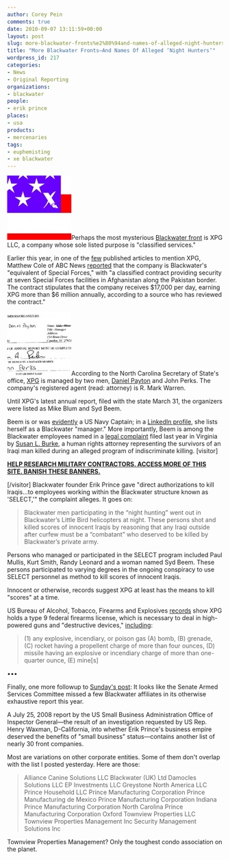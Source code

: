 ```yaml
---
author: Corey Pein
comments: true
date: 2010-09-07 13:11:59+00:00
layout: post
slug: more-blackwater-fronts%e2%80%94and-names-of-alleged-night-hunters
title: "More Blackwater Fronts—And Names Of Alleged ‘Night Hunters’"
wordpress_id: 217
categories:
- News
- Original Reporting
organizations:
- blackwater
people:
- erik prince
places:
- usa
products:
- mercenaries
tags:
- euphemisting
- xe blackwater
---
```


![](/images/2010/09/blackwater-xe-flag-logo-small-150x150.jpg)Perhaps the most mysterious [Blackwater front](http://www.warisbusiness.com/2010/09/names-named-the-30-blackwater-front-companies-%E2%80%94-and-some-of-their-aircraft/) is XPG LLC, a company whose sole listed purpose is "classified services."

Earlier this year, in one of the [few](http://www.npr.org/templates/story/story.php?storyId=121502690) published articles to mention XPG, Matthew Cole of ABC News [reported](http://abcnews.go.com/print?id=9634372) that the company is Blackwater's "equivalent of Special Forces," with "a classified contract providing security at seven Special Forces facilities in Afghanistan along the Pakistan border. The contract stipulates that the company receives $17,000 per day, earning XPG more than $6 million annually, according to a source who has reviewed the contract."

[![](/images/2010/09/XPG-LLC-150x150.jpg)](/images/2010/09/XPG-LLC.jpg)According to the North Carolina Secretary of State's office, [XPG](http://www.secretary.state.nc.us/corporations/searchresults.aspx?onlyactive=OFF&Words=STARTING&searchstr=xpg) is managed by two men, [Daniel Payton](http://www.linkedin.com/pub/daniel-payton/18/767/a12) and John Perks. The company's registered agent (read: attorney) is R. Mark Warren.

Until XPG's latest annual report, filed with the state March 31, the organizers were listed as Mike Blum and Syd Beem.

Beem is or was [evidently](http://docs.google.com/viewer?a=v&q=cache:fmFztl04WgQJ:www.act.nato.int/multiplefutures/2008-11-14-SMPC-Analysis%2520Report-Final.pdf+%22syd+beem%22&hl=en&gl=us&pid=bl&srcid=ADGEESh16wStgD9ZfoaXnHy8rQlrggnLQFnQ0yNsXTkGutXAaiM0CUsComb38dRnVoEzhUVaurFbg3s9xqmOLbMv6CaX_Poq-uncpKsSXA51f9-3hau9KA_nCbzUKWThZZjaOc341ehB&sig=AHIEtbTI1PW6QM8_3Oi6-DJUc08kZjuCVg) a US Navy Captain; in a [LinkedIn profile](http://www.linkedin.com/pub/syd-beem/11/3b3/218), she lists herself as a Blackwater "manager." More importantly, Beem is among the Blackwater employees named in a [legal complaint](http://docs.google.com/viewer?a=v&q=cache:lq06ysFk8XQJ:www.burkepllc.com/view_file.php%3Ffn%3DNOV_6_1048.pdf%26fd%3Duserfiles/file/pleadings+%22syd+beem%22&hl=en&gl=us&pid=bl&srcid=ADGEESikNt_jAd3zqQLKGpny-f7SE-781xVcaMyVrTLGitFOzF6CCk6Qa1u3HuMtVYonsk-2Q0yO6RKuJPmrjnJJo-cD-wySu9MPHsqctUsxFFACCZ5tce8y_khPj3X3ytn4X_ByVHoB&sig=AHIEtbTwR0m7HDZ757Zg4GyHGE0qPT3GZw) filed last year in Virginia by [Susan L. Burke](http://www.burkepllc.com/human-rights/pleadings.php), a human rights attorney representing the survivors of an Iraqi man killed during an alleged program of indiscriminate killing.
[visitor]

**[HELP RESEARCH MILITARY CONTRACTORS. ACCESS MORE OF THIS SITE. BANISH THESE BANNERS.](http://www.warisbusiness.com/diy/)**

[/visitor]
Blackwater founder Erik Prince gave "direct authorizations to kill Iraqis...to employees working within the Blackwater structure known as 'SELECT,'" the complaint alleges. It goes on:


> Blackwater men participating in the “night hunting” went out in Blackwater’s Little Bird helicopters at night. These persons shot and killed scores of innocent Iraqis by reasoning that any Iraqi outside after curfew must be a “combatant” who deserved to be killed by Blackwater’s private army.

Persons who managed or participated in the SELECT program included Paul Mullis, Kurt Smith, Randy Leonard and a woman named Syd Beem. These persons participated to varying degrees in the ongoing conspiracy to use SELECT personnel as method to kill scores of innocent Iraqis.


Innocent or otherwise, records suggest XPG at least has the means to kill "scores" at a time.

US Bureau of Alcohol, Tobacco, Firearms and Explosives [records](http://www.atf.gov/about/foia/download/ffl-list/04/txt/0410-ffl-list-north-carolina.txt) show XPG holds a type 9 federal firearms license, which is necessary to deal in high-powered guns and "destructive devices," [including](http://www.law.cornell.edu/uscode/26/5845.html):


> (1) any explosive, incendiary, or poison gas
(A) bomb,
(B) grenade,
(C) rocket having a propellent charge of more than four ounces,
(D) missile having an explosive or incendiary charge of more than one-quarter ounce,
(E) mine[s]




•••


Finally, one more followup to [Sunday's post](http://www.warisbusiness.com/2010/09/names-named-the-30-blackwater-front-companies-%E2%80%94-and-some-of-their-aircraft/): It looks like the Senate Armed Services Committee missed a few Blackwater affiliates in its otherwise exhaustive report this year.

A July 25, 2008 report by the US Small Business Administration Office of Inspector General—the result of an investigation requested by US Rep. Henry Waxman, D-California, into whether Erik Prince's business empire deserved the benefits of "small business" status—contains another list of nearly 30 front companies.

Most are variations on other corporate entities. Some of them don't overlap with the list I posted yesterday. Here are those:


> Alliance Canine Solutions LLC
Blackwater (UK) Ltd
Damocles Solutions LLC
EP Investments LLC
Greystone North America LLC
Prince Household LLC
Prince Manufacturing Corporation
Prince Manufacturing de Mexico
Prince Manufacturing Corporation Indiana
Prince Manufacturing Corporation North Carolina
Prince Manufacturing Corporation Oxford
Townview Properties LLC
Townview Properties Management Inc
Security Management Solutions Inc


Townview Properties Management? Only the toughest condo association on the planet.
